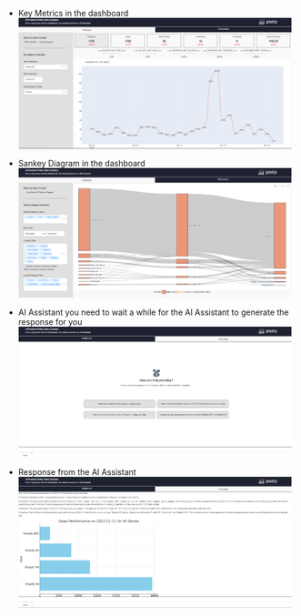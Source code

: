 * Key Metrics in the dashboard
![My Project Screenshot](img_for_addme/key_metrics.png)

* Sankey Diagram in the dashboard
![My Project Screenshot](img_for_addme/sankey_diagram.png)

* AI Assistant 
you need to wait a while for the AI Assistant to generate the response for you 
![My Project Screenshot](img_for_addme/chatbot_init.png)

* Response from the AI Assistant 
![My Project Screenshot](img_for_addme/chatbot_response.png)

